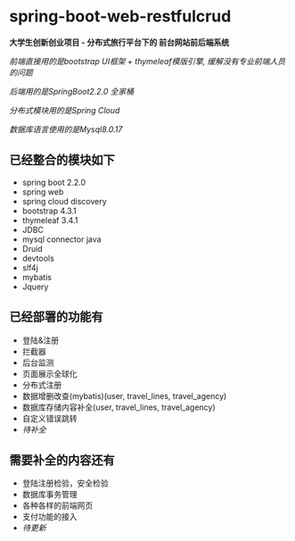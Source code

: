 # spring-boot-web-restfulcrud
**大学生创新创业项目 - 分布式旅行平台下的 前台网站前后端系统**

*前端直接用的是bootstrap UI框架 + thymeleaf模版引擎, 缓解没有专业前端人员的问题*

*后端用的是SpringBoot2.2.0 全家桶*

*分布式模块用的是Spring Cloud*

*数据库语言使用的是Mysql8.0.17*
## 已经整合的模块如下
- spring boot 2.2.0
- spring web
- spring cloud discovery
- bootstrap 4.3.1
- thymeleaf 3.4.1
- JDBC
- mysql connector java
- Druid
- devtools
- slf4j
- mybatis
- Jquery
## 已经部署的功能有
- 登陆&注册
- 拦截器
- 后台监测
- 页面展示全球化
- 分布式注册
- 数据增删改查(mybatis)(user, travel_lines, travel_agency) 
- 数据库存储内容补全(user, travel_lines, travel_agency) 
- 自定义错误跳转
- *待补全*
## 需要补全的内容还有
- 登陆注册检验，安全检验
- 数据库事务管理
- 各种各样的前端网页
- 支付功能的接入
- *待更新*

